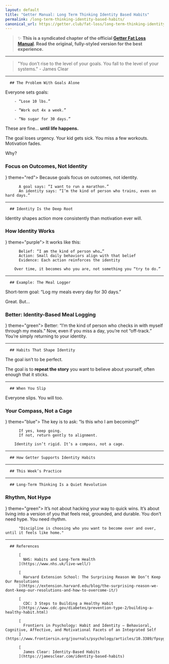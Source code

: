 ```yaml
---
layout: default
title: "Getter Manual: Long Term Thinking Identity Based Habits"
permalink: /long-term-thinking-identity-based-habits/
canonical_url: https://getter.club/fat-loss/long-term-thinking-identity-based-habits
---
```

> ✨ **This is a syndicated chapter of the official [Getter Fat Loss Manual](https://getter.club/fat-loss/long-term-thinking-identity-based-habits). Read the original, fully-styled version for the best experience.**

---

> "You don’t rise to the level of your goals. You fall to the level of your systems."
        - James Clear

---

      ## The Problem With Goals Alone

Everyone sets goals:

        - “Lose 10 lbs.”

        - “Work out 4x a week.”

        - “No sugar for 30 days.”

These are fine... **until life happens.**

The goal loses urgency. Your kid gets sick. You miss a few workouts. Motivation fades.

Why?

### Focus on Outcomes, Not Identity

} theme="red">
        Because goals focus on outcomes, not identity.

          A goal says: “I want to run a marathon.”
          An identity says: “I’m the kind of person who trains, even on hard days.”

---

      ## Identity Is the Deep Root

Identity shapes action more consistently than motivation ever will.

### How Identity Works

} theme="purple">
        It works like this:

          Belief: “I am the kind of person who…”
          Action: Small daily behaviors align with that belief
          Evidence: Each action reinforces the identity

        Over time, it becomes who you are, not something you “try to do.”

---

      ## Example: The Meal Logger

Short-term goal: “Log my meals every day for 30 days.”

Great. But...

### Better: Identity-Based Meal Logging

} theme="green">
        Better: “I’m the kind of person who checks in with myself through my meals.”
        Now, even if you miss a day, you’re not “off-track.” You’re simply returning to your identity.

---

      ## Habits That Shape Identity

The goal isn’t to be perfect.

The goal is to **repeat the story** you want to believe about yourself, often enough that it sticks.

---

      ## When You Slip

Everyone slips. You will too.

### Your Compass, Not a Cage

} theme="blue">
        The key is to ask:
        “Is this who I am becoming?”

          If yes, keep going.
          If not, return gently to alignment.

        Identity isn’t rigid. It’s a compass, not a cage.

---

      ## How Getter Supports Identity Habits

---

      ## This Week’s Practice

---

      ## Long-Term Thinking Is a Quiet Revolution

### Rhythm, Not Hype

} theme="green">
        It’s not about hacking your way to quick wins.
        It’s about living into a version of you that feels real, grounded, and durable.
        You don’t need hype.
        You need rhythm.

          "Discipline is choosing who you want to become over and over, until it feels like home."

---

      ## References

          [
            NHS: Habits and Long-Term Health
          ](https://www.nhs.uk/live-well/)

          [
            Harvard Extension School: The Surprising Reason We Don’t Keep Our Resolutions
          ](https://extension.harvard.edu/blog/the-surprising-reason-we-dont-keep-our-resolutions-and-how-to-overcome-it/)

          [
            CDC: 3 Steps to Building a Healthy Habit
          ](https://www.cdc.gov/diabetes/prevention-type-2/building-a-healthy-habit.html)

          [
            Frontiers in Psychology: Habit and Identity – Behavioral, Cognitive, Affective, and Motivational Facets of an Integrated Self
          ](https://www.frontiersin.org/journals/psychology/articles/10.3389/fpsyg.2019.01504/full)

          [
            James Clear: Identity-Based Habits
          ](https://jamesclear.com/identity-based-habits)